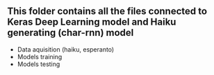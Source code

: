 ## This folder contains all the files connected to Keras Deep Learning model and Haiku generating (char-rnn) model
- Data aquisition (haiku, esperanto)
- Models training
- Models testing
